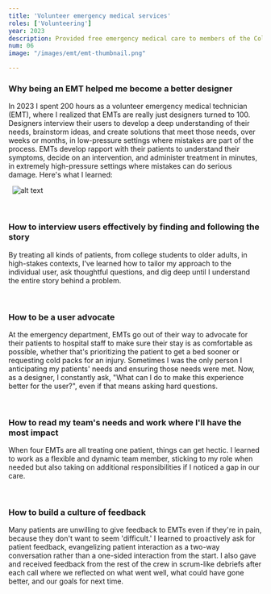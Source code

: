 ```yaml
---
title: 'Volunteer emergency medical services'
roles: ['Volunteering']
year: 2023
description: Provided free emergency medical care to members of the Columbia University and Morningside Heights community, including intervention decision, administration of intervention, and transport. Volunteered 200 total hours.
num: 06
image: "/images/emt/emt-thumbnail.png"

---
```


### Why being an EMT helped me become a better designer

In 2023 I spent 200 hours as a volunteer emergency medical technician (EMT), where I realized that EMTs are really just designers turned to 100. Designers interview their users to develop a deep understanding of their needs, brainstorm ideas, and create solutions that meet those needs,  over weeks or months, in low-pressure settings where mistakes are part of the process. EMTs develop rapport with their patients to understand their symptoms, decide on an intervention, and administer treatment in minutes, in extremely high-pressure settings where mistakes can do serious damage. Here's what I learned:

&nbsp;
![alt text](/images/emt/image.png)

&nbsp;

### How to interview users effectively by finding and following the story

By treating all kinds of patients, from college students to older adults, in high-stakes contexts, I've learned how to tailor my approach to the individual user, ask thoughtful questions, and dig deep until I understand the entire story behind a problem.

&nbsp;

### How to be a user advocate

At the emergency department, EMTs go out of their way to advocate for their patients to hospital staff to make sure their stay is as comfortable as possible, whether that's prioritizing the patient to get a bed sooner or requesting cold packs for an injury. Sometimes I was the only person I anticipating my patients' needs and ensuring those needs were met. Now, as a designer, I constantly ask, "What can I do to make this experience better for the user?", even if that means asking hard questions.

&nbsp;

### How to read my team's needs and work where I'll have the most impact

When four EMTs are all treating one patient, things can get hectic. I learned to work as a flexible and dynamic team member, sticking to my role when needed but also taking on additional responsibilities if I noticed a gap in our care.

&nbsp;

### How to build a culture of feedback

Many patients are unwilling to give feedback to EMTs even if they're in pain, because they don't want to seem 'difficult.' I learned to proactively ask for patient feedback, evangelizing patient interaction as a two-way conversation rather than a one-sided interaction from the start. I also gave and received feedback from the rest of the crew in scrum-like debriefs after each call where we reflected on what went well, what could have gone better, and our goals for next time.
